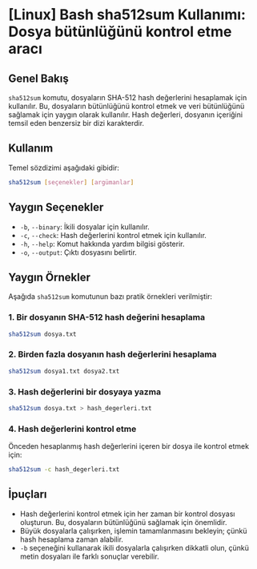# [Linux] Bash sha512sum Kullanımı: Dosya bütünlüğünü kontrol etme aracı

## Genel Bakış
`sha512sum` komutu, dosyaların SHA-512 hash değerlerini hesaplamak için kullanılır. Bu, dosyaların bütünlüğünü kontrol etmek ve veri bütünlüğünü sağlamak için yaygın olarak kullanılır. Hash değerleri, dosyanın içeriğini temsil eden benzersiz bir dizi karakterdir.

## Kullanım
Temel sözdizimi aşağıdaki gibidir:

```bash
sha512sum [seçenekler] [argümanlar]
```

## Yaygın Seçenekler
- `-b`, `--binary`: İkili dosyalar için kullanılır.
- `-c`, `--check`: Hash değerlerini kontrol etmek için kullanılır.
- `-h`, `--help`: Komut hakkında yardım bilgisi gösterir.
- `-o`, `--output`: Çıktı dosyasını belirtir.

## Yaygın Örnekler
Aşağıda `sha512sum` komutunun bazı pratik örnekleri verilmiştir:

### 1. Bir dosyanın SHA-512 hash değerini hesaplama
```bash
sha512sum dosya.txt
```

### 2. Birden fazla dosyanın hash değerlerini hesaplama
```bash
sha512sum dosya1.txt dosya2.txt
```

### 3. Hash değerlerini bir dosyaya yazma
```bash
sha512sum dosya.txt > hash_degerleri.txt
```

### 4. Hash değerlerini kontrol etme
Önceden hesaplanmış hash değerlerini içeren bir dosya ile kontrol etmek için:
```bash
sha512sum -c hash_degerleri.txt
```

## İpuçları
- Hash değerlerini kontrol etmek için her zaman bir kontrol dosyası oluşturun. Bu, dosyaların bütünlüğünü sağlamak için önemlidir.
- Büyük dosyalarla çalışırken, işlemin tamamlanmasını bekleyin; çünkü hash hesaplama zaman alabilir.
- `-b` seçeneğini kullanarak ikili dosyalarla çalışırken dikkatli olun, çünkü metin dosyaları ile farklı sonuçlar verebilir.